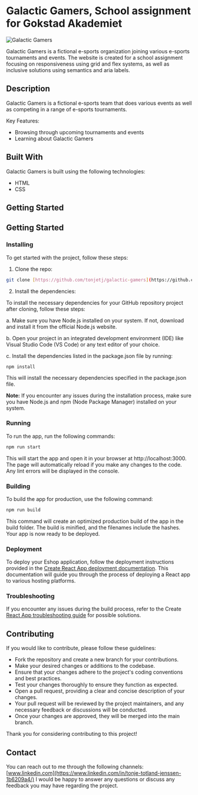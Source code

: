 # Galactic Gamers, School assignment for Gokstad Akademiet

![Galactic Gamers](https://galactic-gamers.netlify.app)

Galactic Gamers is a fictional e-sports organization joining various e-sports tournaments and events. 
The website is created for a school assignment focusing on responsiveness using grid and flex systems, as well as inclusive solutions using semantics and aria labels. 

## Description

Galactic Gamers is a fictional e-sports team that does various events as well as competing in a range of e-sports tournaments. 

Key Features:

- Browsing through upcoming tournaments and events
- Learning about Galactic Gamers

## Built With

Galactic Gamers is built using the following technologies: 

- HTML
- CSS

## Getting Started
## Getting Started

### Installing

To get started with the project, follow these steps:

1. Clone the repo:

```bash
git clone [https://github.com/tonjetj/galactic-gamers](https://github.com/tonjetj/galactic-gamers.git)
```

2. Install the dependencies:

To install the necessary dependencies for your GitHub repository project after cloning, follow these steps:

 a. Make sure you have Node.js installed on your system. If not, download and install it from the official Node.js website.

 b. Open your project in an integrated development environment (IDE) like Visual Studio Code (VS Code) or any text editor of your choice.

 c. Install the dependencies listed in the package.json file by running:
 
```
npm install 
```

This will install the necessary dependencies specified in the package.json file.

**Note:** If you encounter any issues during the installation process, make sure you have Node.js and npm (Node Package Manager) installed on your system.

### Running

To run the app, run the following commands:

```bash
npm run start
```

This will start the app and open it in your browser at http://localhost:3000. The page will automatically reload if you make any changes to the code. Any lint errors will be displayed in the console.

### Building

To build the app for production, use the following command:

```bash
npm run build
```

This command will create an optimized production build of the app in the build folder. The build is minified, and the filenames include the hashes. Your app is now ready to be deployed.

### Deployment

To deploy your Eshop application, follow the deployment instructions provided in the [Create React App deployment documentation](https://create-react-app.dev/docs/deployment/). This documentation will guide you through the process of deploying a React app to various hosting platforms.

### Troubleshooting
If you encounter any issues during the build process, refer to the Create [React App troubleshooting guide](https://create-react-app.dev/docs/troubleshooting/#npm-run-build-fails-to-minify) for possible solutions.

## Contributing

If you would like to contribute, please follow these guidelines:

- Fork the repository and create a new branch for your contributions.
- Make your desired changes or additions to the codebase.
- Ensure that your changes adhere to the project's coding conventions and best practices.
- Test your changes thoroughly to ensure they function as expected.
- Open a pull request, providing a clear and concise description of your changes.
- Your pull request will be reviewed by the project maintainers, and any necessary feedback or discussions will be conducted.
- Once your changes are approved, they will be merged into the main branch.

Thank you for considering contributing to this project!

## Contact

You can reach out to me through the following channels:
[www.linkedin.com](https://www.linkedin.com/in/tonje-totland-jenssen-1b6209a4/)
I would be happy to answer any questions or discuss any feedback you may have regarding the project.
